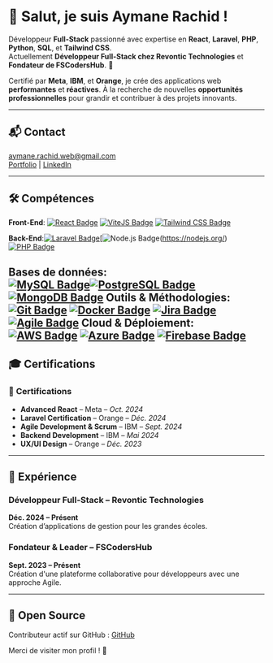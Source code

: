 # 👋 Salut, je suis **Aymane Rachid** !

Développeur **Full-Stack** passionné avec expertise en **React**, **Laravel**, **PHP**, **Python**, **SQL**, et **Tailwind CSS**.  
Actuellement **Développeur Full-Stack chez Revontic Technologies** et **Fondateur de FSCodersHub**. 🌱

Certifié par **Meta**, **IBM**, et **Orange**, je crée des applications web **performantes** et **réactives**. À la recherche de nouvelles **opportunités professionnelles** pour grandir et contribuer à des projets innovants.

---
## 📬 Contact
[aymane.rachid.web@gmail.com](mailto:aymane.rachid.web@gmail.com)  
[Portfolio](https://aymanecloclo.github.io/Portfolio) | [LinkedIn](https://www.linkedin.com/in/aymane-rachid-106700317/)

---
## 🛠️ Compétences

**Front-End**:  [![React Badge](https://img.shields.io/badge/React-61DAFB?logo=react&logoColor=white)](https://reactjs.org/) [![ViteJS Badge](https://img.shields.io/badge/Vite-646CFF?logo=vite&logoColor=white)](https://vitejs.dev/) [![Tailwind CSS Badge](https://img.shields.io/badge/TailwindCSS-38B2AC?logo=tailwindcss&logoColor=white)](https://tailwindcss.com/)  

**Back-End**:[![Laravel Badge](https://img.shields.io/badge/Laravel-F55247?logo=laravel&logoColor=white)](https://laravel.com/)[![Node.js Badge](https://img.shields.io/badge/Node.js-339933?logo=node.js&logoColor=white)(https://nodejs.org/)[![PHP Badge](https://img.shields.io/badge/PHP-777BB4?logo=php&logoColor=white)](https://www.php.net/)

**Bases de données**:  
[![MySQL Badge](https://img.shields.io/badge/MySQL-4479A1?logo=mysql&logoColor=white)](https://www.mysql.com/)[![PostgreSQL Badge](https://img.shields.io/badge/PostgreSQL-336791?logo=postgresql&logoColor=white)](https://www.postgresql.org/)[![MongoDB Badge](https://img.shields.io/badge/MongoDB-47A248?logo=mongodb&logoColor=white)](https://www.mongodb.com/)
**Outils & Méthodologies**: [![Git Badge](https://img.shields.io/badge/Git-F05032?logo=git&logoColor=white)](https://git-scm.com/)  [![Docker Badge](https://img.shields.io/badge/Docker-2496ED?logo=docker&logoColor=white)](https://www.docker.com/)  [![Jira Badge](https://img.shields.io/badge/Jira-0052CC?logo=jira&logoColor=white)](https://www.atlassian.com/software/jira)  [![Agile Badge](https://img.shields.io/badge/Agile%20/Scrum-0e9c92?logo=scrum&logoColor=white)](https://www.scrum.org/)
**Cloud & Déploiement**:  [![AWS Badge](https://img.shields.io/badge/AWS-232F3E?logo=amazon-aws&logoColor=white)](https://aws.amazon.com/)  [![Azure Badge](https://img.shields.io/badge/Azure-0078D4?logo=microsoft-azure&logoColor=white)](https://azure.microsoft.com/)  [![Firebase Badge](https://img.shields.io/badge/Firebase-FFCA28?logo=firebase&logoColor=white)](https://firebase.google.com/)
---
## 🎓 Certifications

### 📜 **Certifications**
- **Advanced React** – Meta – *Oct. 2024*  
- **Laravel Certification** – Orange – *Déc. 2024*  
- **Agile Development & Scrum** – IBM – *Sept. 2024*  
- **Backend Development** – IBM – *Mai 2024*  
- **UX/UI Design** – Orange – *Déc. 2023*  

---
## 💼 Expérience

### **Développeur Full-Stack** – **Revontic Technologies**  
**Déc. 2024 – Présent**  
Création d’applications de gestion pour les grandes écoles.

### **Fondateur & Leader** – **FSCodersHub**  
**Sept. 2023 – Présent**  
Création d'une plateforme collaborative pour développeurs avec une approche Agile.

---
## 🔄 Open Source
Contributeur actif sur GitHub : [GitHub](https://github.com/aymanecloclo)

Merci de visiter mon profil ! 🚀
